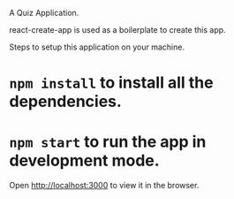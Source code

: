 A Quiz Application.

react-create-app is used as a boilerplate to create this app.

Steps to setup this application on your machine.

# `npm install` to install all the dependencies.

# `npm start` to run the app in development mode.
Open [http://localhost:3000](http://localhost:3000) to view it in the browser.